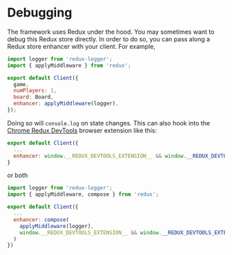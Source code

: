 # Debugging

The framework uses Redux under the hood.
You may sometimes want to debug this Redux store directly.
In order to do so, you can pass along a Redux store enhancer
with your client. For example,

```js
import logger from 'redux-logger';
import { applyMiddleware } from 'redux';

export default Client({
  game,
  numPlayers: 1,
  board: Board,
  enhancer: applyMiddleware(logger),
});
```

Doing so will `console.log` on state changes. This can also hook into the [Chrome Redux DevTools](http://extension.remotedev.io/) browser extension like this:

```js
export default Client({
  ...
  enhancer: window.__REDUX_DEVTOOLS_EXTENSION__ && window.__REDUX_DEVTOOLS_EXTENSION__())
}
```

or both

```js
import logger from 'redux-logger';
import { applyMiddleware, compose } from 'redux';

export default Client({
  ...
  enhancer: compose(
    applyMiddleware(logger),
    window.__REDUX_DEVTOOLS_EXTENSION__ && window.__REDUX_DEVTOOLS_EXTENSION__())
  )
})
```
